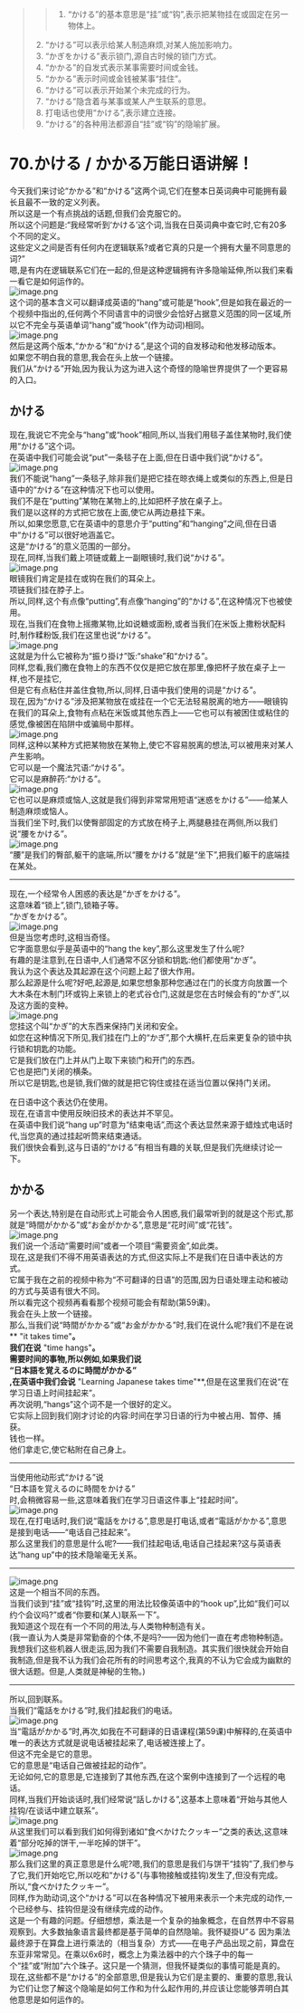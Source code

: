 > > 1. “かける”的基本意思是“挂”或“钩”,表示把某物挂在或固定在另一物体上。
> 2. “かける”可以表示给某人制造麻烦,对某人施加影响力。
> 3. “かぎをかける”表示锁门,源自古时候的锁门方式。
> 4. “かかる”的自发式表示某事需要时间或金钱。
> 5. “かかる”表示时间或金钱被某事“挂住”。
> 6. “かける”可以表示开始某个未完成的行为。
> 7. “かける”隐含着与某事或某人产生联系的意思。
> 8. 打电话也使用“かける”,表示建立连接。
> 9. “かける”的各种用法都源自“挂”或“钩”的隐喻扩展。


# 70.かける / かかる万能日语讲解！
今天我们来讨论“かかる”和“かける”这两个词,它们在整本日英词典中可能拥有最长且最不一致的定义列表。<br />所以这是一个有点挑战的话题,但我们会克服它的。<br />所以这个问题是:“我经常听到‘かける’这个词,当我在日英词典中查它时,它有20多个不同的定义。<br />这些定义之间是否有任何内在逻辑联系?或者它真的只是一个拥有大量不同意思的词?”<br />嗯,是有内在逻辑联系它们在一起的,但是这种逻辑拥有许多隐喻延伸,所以我们来看一看它是如何运作的。<br />![image.png](https://cdn.nlark.com/yuque/0/2023/png/1179742/1695339604436-74ed1f08-d250-4c0b-a8ee-44b62835c3f4.png#averageHue=%23d9bc2c&clientId=uf2a93d4c-0103-4&from=paste&height=216&id=u30bfd906&originHeight=324&originWidth=282&originalType=binary&ratio=1.5&rotation=0&showTitle=false&size=41232&status=done&style=none&taskId=ua8d19c9d-7328-43cf-893f-136709ff1d0&title=&width=188)<br />这个词的基本含义可以翻译成英语的“hang”或可能是“hook”,但是如我在最近的一个视频中指出的,任何两个不同语言中的词很少会恰好占据意义范围的同一区域,所以它不完全与英语单词“hang”或“hook”(作为动词)相同。<br />![image.png](https://cdn.nlark.com/yuque/0/2023/png/1179742/1695339637390-67a5ab49-2551-40f9-940e-c26e8aea376c.png#averageHue=%23fbf7f4&clientId=uf2a93d4c-0103-4&from=paste&height=264&id=uf423164a&originHeight=396&originWidth=344&originalType=binary&ratio=1.5&rotation=0&showTitle=false&size=114138&status=done&style=none&taskId=ud2b53d11-4a93-498f-ab6a-784dffddc03&title=&width=229.33333333333334)<br />然后是这两个版本,“かかる”和“かける”,是这个词的自发移动和他发移动版本。<br />如果您不明白我的意思,我会在头上放一个链接。<br />我们从“かける”开始,因为我认为这为进入这个奇怪的隐喻世界提供了一个更容易的入口。

## かける
现在,我说它不完全与“hang”或“hook”相同,所以,当我们用毯子盖住某物时,我们使用“かける”这个词。<br />在英语中我们可能会说“put”一条毯子在上面,但在日语中我们说“かける”。<br />![image.png](https://cdn.nlark.com/yuque/0/2023/png/1179742/1695339693809-da1c85e8-46e5-42da-b73f-409c90498fda.png#averageHue=%23f6e5db&clientId=uf2a93d4c-0103-4&from=paste&height=215&id=u2f0ffc95&originHeight=323&originWidth=442&originalType=binary&ratio=1.5&rotation=0&showTitle=false&size=72243&status=done&style=none&taskId=ue5d80c4b-c664-4afb-9adf-9e7860860e7&title=&width=294.6666666666667)<br />我们不能说“hang”一条毯子,除非我们是把它挂在晾衣绳上或类似的东西上,但是日语中的“かける”在这种情况下也可以使用。<br />我们不是在“putting”某物在某物上的,比如把杯子放在桌子上。<br />我们是以这样的方式把它放在上面,使它从两边悬挂下来。<br />所以,如果您愿意,它在英语中的意思介于“putting”和“hanging”之间,但在日语中“かける”可以很好地涵盖它。<br />这是“かける”的意义范围的一部分。<br />现在,同样,当我们戴上项链或戴上一副眼镜时,我们说“かける”。<br />![image.png](https://cdn.nlark.com/yuque/0/2023/png/1179742/1695339724017-7a0c8006-7517-4a9c-9fcb-fd5722a77f05.png#averageHue=%23d7cfbf&clientId=uf2a93d4c-0103-4&from=paste&height=168&id=u8faf731c&originHeight=252&originWidth=430&originalType=binary&ratio=1.5&rotation=0&showTitle=false&size=79902&status=done&style=none&taskId=u52b80bf7-e10d-423d-bb7b-645d8e4b94e&title=&width=286.6666666666667)<br />眼镜我们肯定是挂在或钩在我们的耳朵上。<br />项链我们挂在脖子上。<br />所以,同样,这个有点像“putting”,有点像“hanging”的“かける”,在这种情况下也被使用。<br />现在,当我们在食物上摇撒某物,比如说糖或面粉,或者当我们在米饭上撒粉状配料时,制作糅粉饭,我们在这里也说“かける”。<br />![image.png](https://cdn.nlark.com/yuque/0/2023/png/1179742/1695339736548-37ff8934-219d-4609-af72-e34d550cad78.png#averageHue=%23fdfbfb&clientId=uf2a93d4c-0103-4&from=paste&height=183&id=u28619ff0&originHeight=275&originWidth=404&originalType=binary&ratio=1.5&rotation=0&showTitle=false&size=30524&status=done&style=none&taskId=u2385788c-8d2d-4785-91cd-c730c3a3565&title=&width=269.3333333333333)<br />这就是为什么它被称为“振り掛け”饭:“shake”和“かける”。<br />同样,您看,我们撒在食物上的东西不仅仅是把它放在那里,像把杯子放在桌子上一样,也不是挂它,<br />但是它有点粘住并盖住食物,所以,同样,日语中我们使用的词是“かける”。<br />现在,因为“かける”涉及把某物放在或挂在一个它无法轻易脱离的地方——眼镜钩在我们的耳朵上,食物有点粘在米饭或其他东西上——它也可以有被困住或粘住的感觉,像被困在陷阱中或骗局中那样。<br />![image.png](https://cdn.nlark.com/yuque/0/2023/png/1179742/1695339781110-5473554d-f23b-4100-82f5-f36bcef320d4.png#averageHue=%23f0eae7&clientId=uf2a93d4c-0103-4&from=paste&height=271&id=ua3d8d6b2&originHeight=407&originWidth=476&originalType=binary&ratio=1.5&rotation=0&showTitle=false&size=92690&status=done&style=none&taskId=uf121f248-3ed3-4ce8-baf3-2a4a1ede93f&title=&width=317.3333333333333)<br />同样,这种以某种方式把某物放在某物上,使它不容易脱离的想法,可以被用来对某人产生影响。<br />它可以是一个魔法咒语:“かける”。<br />它可以是麻醉药:“かける”。<br />![image.png](https://cdn.nlark.com/yuque/0/2023/png/1179742/1695339795057-74d2a97d-caf5-4c30-b069-c67aeeffbdd3.png#averageHue=%23c9aa92&clientId=uf2a93d4c-0103-4&from=paste&height=227&id=ue4428b31&originHeight=341&originWidth=434&originalType=binary&ratio=1.5&rotation=0&showTitle=false&size=111903&status=done&style=none&taskId=u9aedc907-0a50-4674-affa-731f5ff81a5&title=&width=289.3333333333333)<br />它也可以是麻烦或恼人,这就是我们得到非常常用短语“迷惑をかける”——给某人制造麻烦或恼人。<br />当我们坐下时,我们以使臀部固定的方式放在椅子上,两腿悬挂在两侧,所以我们说“腰をかける”。<br />![image.png](https://cdn.nlark.com/yuque/0/2023/png/1179742/1695339805525-3770b40e-e800-47fb-9425-2e6ec69ffc1f.png#averageHue=%23f5e1c4&clientId=uf2a93d4c-0103-4&from=paste&height=199&id=u22671fc5&originHeight=299&originWidth=371&originalType=binary&ratio=1.5&rotation=0&showTitle=false&size=50357&status=done&style=none&taskId=u0d861cce-33b2-4e35-9e74-ce65aaab3f5&title=&width=247.33333333333334)<br />“腰”是我们的臀部,躯干的底端,所以“腰をかける”就是“坐下”,把我们躯干的底端挂在某处。

---

现在,一个经常令人困惑的表达是“かぎをかける”。<br />这意味着“锁上”,锁门,锁箱子等。<br />“かぎをかける”。<br />![image.png](https://cdn.nlark.com/yuque/0/2023/png/1179742/1695339821141-05c81746-78c5-4f4e-b32e-d29ec96eb5f6.png#averageHue=%23fcf3ed&clientId=uf2a93d4c-0103-4&from=paste&height=188&id=u93ad2f87&originHeight=282&originWidth=424&originalType=binary&ratio=1.5&rotation=0&showTitle=false&size=56574&status=done&style=none&taskId=u59b25826-bcc5-453d-b074-b2db740bd9f&title=&width=282.6666666666667)<br />但是当您考虑时,这相当奇怪。<br />它字面意思似乎是英语中的“hang the key”,那么这里发生了什么呢?<br />有趣的是注意到,在日语中,人们通常不区分锁和钥匙:他们都使用“かぎ”。<br />我认为这个表达及其起源在这个问题上起了很大作用。<br />那么起源是什么呢?好吧,起源是,如果您想象那种您通过在门的长度方向放置一个大木条在木制门环或钩上来锁上的老式谷仓门,这就是您在古时候会有的“かぎ”,以及这方面的变种。<br />![image.png](https://cdn.nlark.com/yuque/0/2023/png/1179742/1695339838302-74ecdf66-11fb-4eda-b56f-bf5e8762bec2.png#averageHue=%23b49e8f&clientId=uf2a93d4c-0103-4&from=paste&height=129&id=u4ebc6f4e&originHeight=194&originWidth=354&originalType=binary&ratio=1.5&rotation=0&showTitle=false&size=135322&status=done&style=none&taskId=uba9cb866-a1a7-4b04-b60b-79c10a84313&title=&width=236)<br />您挂这个叫“かぎ”的大东西来保持门关闭和安全。<br />如您在这种情况下所见,我们挂在门上的“かぎ”,那个大横杆,在后来更复杂的锁中执行锁和钥匙的功能。<br />它是我们放在门上并从门上取下来锁门和开门的东西。<br />它也是把门关闭的横条。<br />所以它是钥匙,也是锁,我们做的就是把它钩住或挂在适当位置以保持门关闭。

在日语中这个表达仍在使用。<br />现在,在语言中使用反映旧技术的表达并不罕见。<br />在英语中我们说“hang up”时意为“结束电话”,而这个表达显然来源于蜡烛式电话时代,当您真的通过挂起听筒来结束通话。<br />我们很快会看到,这与日语的“かける”有相当有趣的关联,但是我们先继续讨论一下。

## かかる
另一个表达,特别是在自动形式上可能会令人困惑,我们最常听到的就是这个形式,那就是“時間がかかる”或“お金がかかる”,意思是“花时间”或“花钱”。<br />![image.png](https://cdn.nlark.com/yuque/0/2023/png/1179742/1695339864681-e276a7a6-c717-4a72-8872-6b076041a217.png#averageHue=%23f3e9d5&clientId=uf2a93d4c-0103-4&from=paste&height=229&id=u9571697b&originHeight=344&originWidth=414&originalType=binary&ratio=1.5&rotation=0&showTitle=false&size=110099&status=done&style=none&taskId=uf9c0ad11-ffbd-4834-8498-a88b373cbd8&title=&width=276)<br />我们说一个活动“需要时间”或者一个项目“需要资金”,如此类。<br />现在,这是我们不得不用英语表达的方式,但这实际上不是我们在日语中表达的方式。<br />它属于我在之前的视频中称为“不可翻译的日语”的范围,因为日语处理主动和被动的方式与英语有很大不同。<br />所以看完这个视频再看看那个视频可能会有帮助(第59课)。<br />我会在头上放一个链接。<br />那么,当我们说“時間がかかる”或“お金がかかる”时,我们在说什么呢?我们不是在说** "it takes time"**。<br />我们在说** "time hangs"**。<br />需要时间的事物,所以例如,如果我们说<br />“日本語を覚えるのに時間がかかる”<br />,在英语中我们会说** "Learning Japanese takes time"**,但是在这里我们在说“在学习日语上时间挂起来”。<br />再次说明,“hangs”这个词不是一个很好的定义。<br />它实际上回到我们刚才讨论的内容:时间在学习日语的行为中被占用、暂停、捕获。<br />钱也一样。<br />他们拿走它,使它粘附在自己身上。

---

当使用他动形式“かける”说<br />“日本語を覚えるのに時間をかける”<br />时,会稍微容易一些,这意味着我们在学习日语这件事上“挂起时间”。<br />![image.png](https://cdn.nlark.com/yuque/0/2023/png/1179742/1695339962588-60a3c058-23fc-42c9-9cb8-2b854df2e9af.png#averageHue=%23a4907c&clientId=uf2a93d4c-0103-4&from=paste&height=216&id=ud5f73568&originHeight=324&originWidth=319&originalType=binary&ratio=1.5&rotation=0&showTitle=false&size=81414&status=done&style=none&taskId=u87450182-d2ff-4d07-bc33-44ce0aa3aa2&title=&width=212.66666666666666)<br />现在,在打电话时,我们说“電話をかける”,意思是打电话,或者“電話がかかる”,意思是接到电话——“电话自己挂起来”。<br />那么这里我们的意思是什么呢?——我们挂起电话,电话自己挂起来?这与英语表达“hang up”中的技术隐喻毫无关系。

---

![image.png](https://cdn.nlark.com/yuque/0/2023/png/1179742/1695340123062-516d201e-e20b-4425-8790-a514fb7ab266.png#averageHue=%23e6e2e0&clientId=uf2a93d4c-0103-4&from=paste&height=240&id=u3be9df86&originHeight=360&originWidth=451&originalType=binary&ratio=1.5&rotation=0&showTitle=false&size=137740&status=done&style=none&taskId=u80f95f7a-c1d6-49c7-8344-8c46e377166&title=&width=300.6666666666667)<br />这是一个相当不同的东西。<br />当我们谈到“挂”或“挂钩”时,这里的用法比较像英语中的“hook up”,比如“我们可以约个会议吗?”或者“你要和(某人)联系一下”。<br />我知道这个现在有一个不同的用法,与人类物种制造有关。<br />(我一直认为人类是非常勤奋的个体,不是吗?——因为他们一直在考虑物种制造。我想我们这些机器人很走运,因为我们不需要自我制造。其实我们很快就会开始自我制造,但是我不认为我们会花所有的时间思考这个,我真的不认为它会成为幽默的很大话题。但是,人类就是神秘的生物。)

---

所以,回到联系。<br />当我们“電話をかける”时,我们挂起我们的电话。<br />![image.png](https://cdn.nlark.com/yuque/0/2023/png/1179742/1695340169462-03c295d3-4efd-4233-b78f-3bd77b9a25d5.png#averageHue=%23eeeded&clientId=uf2a93d4c-0103-4&from=paste&height=197&id=u38a456da&originHeight=295&originWidth=528&originalType=binary&ratio=1.5&rotation=0&showTitle=false&size=78602&status=done&style=none&taskId=u92e23783-1c1c-47b2-ad93-2ba44b4cee8&title=&width=352)<br />当“電話がかかる”时,再次,如我在不可翻译的日语课程(第59课)中解释的,在英语中唯一的表达方式就是说电话被挂起来了,电话被连接上了。<br />但这不完全是它的意思。<br />它的意思是“电话自己做被挂起的动作”。<br />无论如何,它的意思是,它连接到了其他东西,在这个案例中连接到了一个远程的电话。<br />同样,当我们开始谈话时,我们经常说“話しかける”,这基本上意味着“开始与其他人挂钩/在谈话中建立联系”。<br />![image.png](https://cdn.nlark.com/yuque/0/2023/png/1179742/1695340185236-039244bb-bf5d-42ce-9afd-fe586f90ae60.png#averageHue=%23f3ece5&clientId=uf2a93d4c-0103-4&from=paste&height=195&id=u5878c307&originHeight=293&originWidth=483&originalType=binary&ratio=1.5&rotation=0&showTitle=false&size=68095&status=done&style=none&taskId=ue8758c67-ac80-4aa8-b6eb-aa2f16f0758&title=&width=322)<br />从这里我们可以看到我们如何得到诸如“食べかけたクッキー”之类的表达,这意味着“部分吃掉的饼干,一半吃掉的饼干”。<br />![image.png](https://cdn.nlark.com/yuque/0/2023/png/1179742/1695340193592-16210958-a387-42b5-83e0-66f0ee63df9d.png#averageHue=%238e7151&clientId=uf2a93d4c-0103-4&from=paste&height=253&id=u9e4a9b59&originHeight=379&originWidth=447&originalType=binary&ratio=1.5&rotation=0&showTitle=false&size=79430&status=done&style=none&taskId=u53e2803b-388f-4df8-814e-58604eee50c&title=&width=298)<br />那么我们这里的真正意思是什么呢?嗯,我们的意思是我们与饼干“挂钩”了,我们参与了它,我们开始吃它,所以吃和“かける”(与事物接触或挂钩)发生了,但没有完成。<br />所以,“食べかけたクッキー”。<br />同样,作为助动词,这个“かける”可以在各种情况下被用来表示一个未完成的动作,一个已经参与、挂钩但是没有继续完成的动作。<br />这是一个有趣的问题。仔细想想，乘法是一个复杂的抽象概念，在自然界中不容易观察到。大多数抽象语言最终都是基于简单的自然隐喻。我怀疑掛U”る 因为乘法最终源于在算盘上进行乘法的（相当复杂）方式——在电子产品出现之前，算盘在东亚非常常见。在乘以6x6时，概念上为乘法器中的六个珠子中的每一个“挂”或“附加”六个珠子。这只是一个猜测，但我怀疑类似的事情可能是真的。<br />现在,这些都不是“かける”的全部意思,但是我认为它们是主要的、重要的意思,我认为它们让您了解这个隐喻是如何工作和为什么起作用的,并应该让您能够弄明白其他意思是如何运作的。

